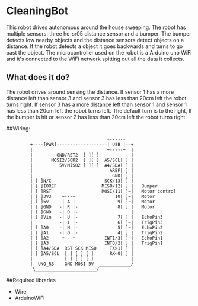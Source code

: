 # CleaningBot
This robot drives autonomous around the house sweeping. The robot has multiple sensors: three hc-sr05 distance sensor and a bumper. The bumper detects low nearby objects and the distance sensors detect objects on a distance. If the robot detects a object it goes backwards and turns to go past the object. The microcontroller used on the robot is a Arduino uno WiFi and it's connected to the WiFi network spitting out all the data it collects. 

## What does it do?
The robot drives around sensing the distance. 
If sensor 1 has a more distance left than sensor 3 and sensor 3 has less than 20cm left the robot turns right. 
If sensor 3 has a more distance left than sensor 1 and sensor 1 has less than 20cm left the robot turns left.
The default turn is to the right, If the bumper is hit or sensor 2 has less than 20cm left the robot turns right.

##Wiring:

                                          +-----+
             +----[PWR]-------------------| USB |--+
             |                            +-----+  |
             |         GND/RST2  [ ][ ]            |
             |       MOSI2/SCK2  [ ][ ]  A5/SCL[ ] |   
             |          5V/MISO2 [ ][ ]  A4/SDA[ ] |    
             |                             AREF[ ] |
             |                              GND[ ] |
             | [ ]N/C                    SCK/13[ ] |   
             | [ ]IOREF                 MISO/12[ ] |   Bumper
             | [ ]RST                   MOSI/11[ ]~|   Motor control
             | [ ]3V3    +---+               10[ ]~|   Motor
             | [ ]5v    -| A |-               9[ ]~|   Motor
             | [ ]GND   -| R |-               8[ ] |   Motor
             | [ ]GND   -| D |-                    |
             | [ ]Vin   -| U |-               7[ ] |   EchoPin3
             |          -| I |-               6[ ]~|   TrigPin3
             | [ ]A0    -| N |-               5[ ]~|   EchoPin2
             | [ ]A1    -| O |-               4[ ] |   TrigPin2
             | [ ]A2     +---+           INT1/3[ ]~|   EchoPin1
             | [ ]A3                     INT0/2[ ] |   TrigPin1
             | [ ]A4/SDA  RST SCK MISO     TX>1[ ] |   
             | [ ]A5/SCL  [ ] [ ] [ ]      RX<0[ ] |   
             |            [ ] [ ] [ ]              |
             |  UNO_R3    GND MOSI 5V  ____________/
              \_______________________/

##Required libraries
* Wire
* ArduinoWiFi
